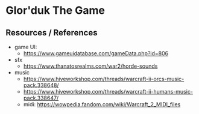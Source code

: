 # Glor'duk The Game


## Resources / References

- game UI:
  - https://www.gameuidatabase.com/gameData.php?id=806
- sfx
  - https://www.thanatosrealms.com/war2/horde-sounds
- music
  - https://www.hiveworkshop.com/threads/warcraft-ii-orcs-music-pack.338648/
  - https://www.hiveworkshop.com/threads/warcraft-ii-humans-music-pack.338647/
  - midi: https://wowpedia.fandom.com/wiki/Warcraft_2_MIDI_files
